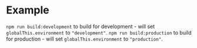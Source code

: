 # Example

`npm run build:development` to build for development - will set `globalThis.environment` to `"development"`.
`npm run build:production` to build for production - will set `globalThis.environment` to `"production"`.

